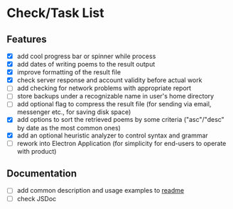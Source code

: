 # Check/Task List

## Features

- [x] add cool progress bar or spinner while process
- [x] add dates of writing poems to the result output
- [x] improve formatting of the result file
- [x] check server response and account validity before actual work
- [ ] add checking for network problems with appropriate report
- [ ] store backups under a recognizable name in user's home directory
- [ ] add optional flag to compress the result file (for sending via email, messenger etc., for saving disk space)
- [x] add options to sort the retrieved poems by some criteria ("asc"/"desc" by date as the most common ones)
- [x] add an optional heuristic analyzer to control syntax and grammar
- [ ] rework into Electron Application (for simplicity for end-users to operate with product)

## Documentation

- [ ] add common description and usage examples to [readme](readme.md)
- [ ] check JSDoc
